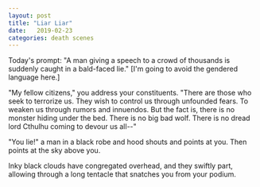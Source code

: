 ```yaml
---
layout: post
title: "Liar Liar"
date:   2019-02-23
categories: death scenes
---
```

Today's prompt: "A man giving a speech to a crowd of thousands is suddenly caught in a bald-faced lie." [I'm going to avoid the gendered language here.]

"My fellow citizens," you address your constituents. "There are those who seek to terrorize us. They wish to control us through unfounded fears. To weaken us through rumors and innuendos. But the fact is, there is no monster hiding under the bed. There is no big bad wolf. There is no dread lord Cthulhu coming to devour us all--"

"You lie!" a man in a black robe and hood shouts and points at you. Then points at the sky above you.

Inky black clouds have congregated overhead, and they swiftly part, allowing through a long tentacle that snatches you from your podium.
